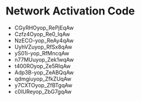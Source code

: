 # Network Activation Code
* CGyRHOyop_RePjEqAw
* Czfz4Oyop_Re0_IqAw
* NzECO-yop_ReAy4qAw
* UyhVZuyop_RfSx8qAw
* yS01i-yop_RfMncqAw
* n77MUuyop_Zek1wqAw
* t400ROyop_Ze5RIqAw
* Adp3B-yop_ZeABQqAw
* qdmgiuyop_ZfkZUqAw
* y7CXTOyop_ZfBTgqAw
* c0IUReyop_ZbG7gqAw